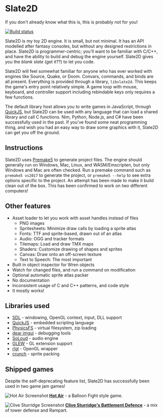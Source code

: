 # Slate2D
If you don't already know what this is, this is probably not for you!

[![Build status](https://ci.appveyor.com/api/projects/status/lq4xx4et7hv8oar0?svg=true)](https://ci.appveyor.com/project/sponge/slate2d)

Slate2D is my toy 2D engine. It is small, but not minimal. It has an API modelled after fantasy consoles, but without any designed
restrictions in place. Slate2D is programmer-centric; you'll want to be familiar with C/C++, and have the ability to build and debug
the engine yourself. Slate2D gives you the *blank slate* (get it??) to let you code.

Slate2D will feel somewhat familiar for anyone who has ever worked with engines like Source, Quake, or Doom. Convars, commands, and
binds are all present. Everything is provided through a library, `libslate2d`. This keeps the game's entry point relatively simple.
A game loop with mouse, keyboard, and controller support including rebindable keys only requires a few functions.

The default library host allows you to write games in JavaScript, through [QuickJS](https://bellard.org/quickjs/), but Slate2D can be
used with any language that can load a shared library and call C functions. Nim, Python, Node.js, and C# have been successfully used
in the past. If you've found some neat programming thing, and wish you had an easy way to draw some graphics with it, Slate2D can get
you off the ground.

## Instructions

Slate2D uses [Premake5](https://premake.github.io/) to generate project files. The engine should generally run on Windows, Mac, Linux,
and WASM/Emscripten, but only Windows and Mac are often checked. Run a premake command such as `premake5 vs2017` to generate the project,
or `premake5 --help` to see extra options specific to the project. An attempt has been made to make it build clean out of the box. This
has been confirmed to work on *two* different computers!

## Other features
- Asset loader to let you work with asset handles instead of files
  - PNG images
  - Spritesheets: Minimize draw calls by loading a sprite atlas
  - Fonts: TTF and sprite-based, drawn out of an atlas
  - Audio: OGG and tracker formats
  - Tilemaps: Load and draw TMX maps
  - Shaders: Customize drawing of shapes and sprites
  - Canvas: Draw onto an off-screen texture
  - Text to Speech: The most important
- Built in object inspector for Wren objects
- Watch for changed files, and run a command on modification
- Optional automatic sprite atlas packer
- No documentation
- Inconsistent usage of C and C++ patterns, and code style
- It mostly works!

## Libraries used

- [SDL](https://www.libsdl.org) - windowing, OpenGL context, input, DLL support
- [QuickJS](https://bellard.org/quickjs/) - embedded scripting language  
- [PhysicsFS](https://icculus.org/physfs/) - virtual filesystem, zip loading
- [dear imgui](https://github.com/ocornut/imgui) - debugging tools  
- [SoLoud](http://sol.gfxile.net/soloud/) - audio engine  
- [GLEW](http://glew.sourceforge.net/) - GL extension support
- [rlgl](https://www.raylib.com/) - OpenGL wrapper
- [crunch](https://github.com/ChevyRay/crunch/) - sprite packing

## Shipped games

Despite the self-deprecating feature list, Slate2D has successfully been used in two game jam games!

![Hot Air Screenshot](https://img.itch.zone/aW1hZ2UvMzUxNTAyLzE3NTA0MjMucG5n/original/vuv6kk.png)
[**Hot Air**](https://spongeh.itch.io/hot-air) - a Balloon Fight style game.

![Clive Sturridge Screenshot](https://img.itch.zone/aW1hZ2UvMjg0ODQ1LzEzOTA0MzkucG5n/original/yuvfpk.png)
[**Clive Sturridge's Battlement Defence**](https://alligator.itch.io/clive) - a mix of tower defense and Rampart.

